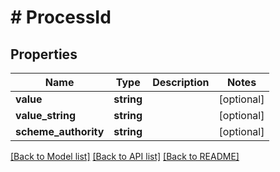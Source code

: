 # # ProcessId

## Properties

Name | Type | Description | Notes
------------ | ------------- | ------------- | -------------
**value** | **string** |  | [optional]
**value_string** | **string** |  | [optional]
**scheme_authority** | **string** |  | [optional]

[[Back to Model list]](../../README.md#models) [[Back to API list]](../../README.md#endpoints) [[Back to README]](../../README.md)
